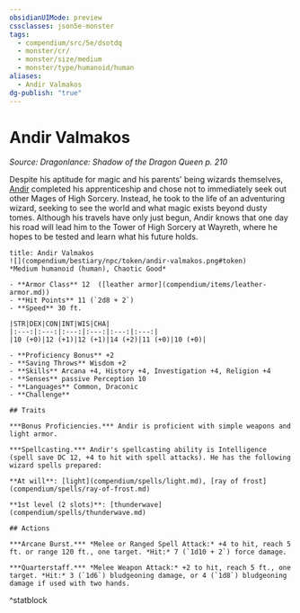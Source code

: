 ```yaml
---
obsidianUIMode: preview
cssclasses: json5e-monster
tags:
  - compendium/src/5e/dsotdq
  - monster/cr/
  - monster/size/medium
  - monster/type/humanoid/human
aliases:
  - Andir Valmakos
dg-publish: "true"
---
```

# Andir Valmakos
*Source: Dragonlance: Shadow of the Dragon Queen p. 210*  

Despite his aptitude for magic and his parents' being wizards themselves, [Andir](compendium/bestiary/npc/andir-valmakos-dsotdq.md) completed his apprenticeship and chose not to immediately seek out other Mages of High Sorcery. Instead, he took to the life of an adventuring wizard, seeking to see the world and what magic exists beyond dusty tomes. Although his travels have only just begun, Andir knows that one day his road will lead him to the Tower of High Sorcery at Wayreth, where he hopes to be tested and learn what his future holds.

```ad-statblock
title: Andir Valmakos
![](compendium/bestiary/npc/token/andir-valmakos.png#token)
*Medium humanoid (human), Chaotic Good*

- **Armor Class** 12  ([leather armor](compendium/items/leather-armor.md))
- **Hit Points** 11 (`2d8 + 2`)
- **Speed** 30 ft.

|STR|DEX|CON|INT|WIS|CHA|
|:---:|:---:|:---:|:---:|:---:|:---:|
|10 (+0)|12 (+1)|12 (+1)|14 (+2)|11 (+0)|10 (+0)|

- **Proficiency Bonus** +2
- **Saving Throws** Wisdom +2
- **Skills** Arcana +4, History +4, Investigation +4, Religion +4
- **Senses** passive Perception 10
- **Languages** Common, Draconic
- **Challenge** 

## Traits

***Bonus Proficiencies.*** Andir is proficient with simple weapons and light armor.

***Spellcasting.*** Andir's spellcasting ability is Intelligence (spell save DC 12, +4 to hit with spell attacks). He has the following wizard spells prepared:

**At will**: [light](compendium/spells/light.md), [ray of frost](compendium/spells/ray-of-frost.md)

**1st level (2 slots)**: [thunderwave](compendium/spells/thunderwave.md)

## Actions

***Arcane Burst.*** *Melee or Ranged Spell Attack:* +4 to hit, reach 5 ft. or range 120 ft., one target. *Hit:* 7 (`1d10 + 2`) force damage.

***Quarterstaff.*** *Melee Weapon Attack:* +2 to hit, reach 5 ft., one target. *Hit:* 3 (`1d6`) bludgeoning damage, or 4 (`1d8`) bludgeoning damage if used with two hands.
```
^statblock
